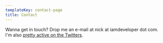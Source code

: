 ```yaml
---
templateKey: contact-page
title: Contact
---
```

Wanna get in touch? Drop me an e-mail at nick at iamdeveloper dot com. I'm also [pretty active on the Twitters](https://twitter.com/nickytonline).
